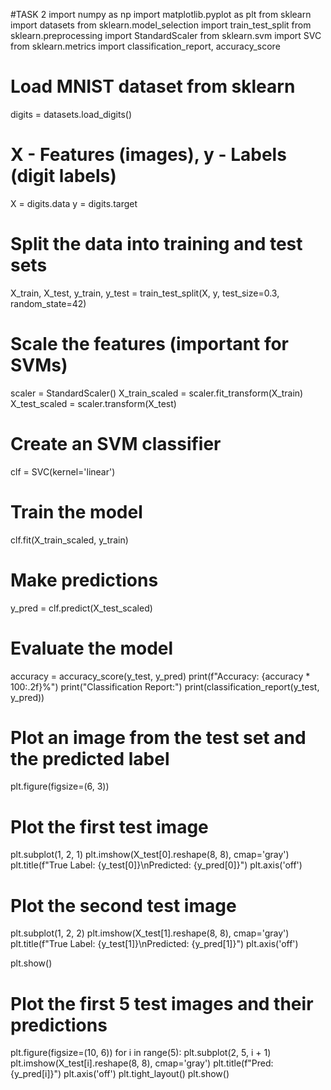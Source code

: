 #TASK 2
import numpy as np
import matplotlib.pyplot as plt
from sklearn import datasets
from sklearn.model_selection import train_test_split
from sklearn.preprocessing import StandardScaler
from sklearn.svm import SVC
from sklearn.metrics import classification_report, accuracy_score

# Load MNIST dataset from sklearn
digits = datasets.load_digits()

# X - Features (images), y - Labels (digit labels)
X = digits.data
y = digits.target

# Split the data into training and test sets
X_train, X_test, y_train, y_test = train_test_split(X, y, test_size=0.3, random_state=42)

# Scale the features (important for SVMs)
scaler = StandardScaler()
X_train_scaled = scaler.fit_transform(X_train)
X_test_scaled = scaler.transform(X_test)

# Create an SVM classifier
clf = SVC(kernel='linear')

# Train the model
clf.fit(X_train_scaled, y_train)

# Make predictions
y_pred = clf.predict(X_test_scaled)

# Evaluate the model
accuracy = accuracy_score(y_test, y_pred)
print(f"Accuracy: {accuracy * 100:.2f}%")
print("Classification Report:")
print(classification_report(y_test, y_pred))

# Plot an image from the test set and the predicted label
plt.figure(figsize=(6, 3))

# Plot the first test image
plt.subplot(1, 2, 1)
plt.imshow(X_test[0].reshape(8, 8), cmap='gray')
plt.title(f"True Label: {y_test[0]}\nPredicted: {y_pred[0]}")
plt.axis('off')

# Plot the second test image
plt.subplot(1, 2, 2)
plt.imshow(X_test[1].reshape(8, 8), cmap='gray')
plt.title(f"True Label: {y_test[1]}\nPredicted: {y_pred[1]}")
plt.axis('off')

plt.show()

# Plot the first 5 test images and their predictions
plt.figure(figsize=(10, 6))
for i in range(5):
    plt.subplot(2, 5, i + 1)
    plt.imshow(X_test[i].reshape(8, 8), cmap='gray')
    plt.title(f"Pred: {y_pred[i]}")
    plt.axis('off')
plt.tight_layout()
plt.show()

